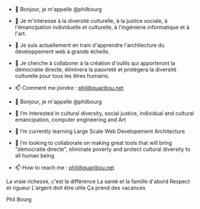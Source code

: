 - 👋 Bonjour, je m'appelle @philbourg
- 👀 Je m'intéresse à la diversité culturelle, à la justice sociale, à l'émancipation individuelle et culturelle, à l'ingénierie informatique et à l'art. 
- 🌱 Je suis actuellement en train d'apprendre l'architecture du développement web à grande échelle.
- 💞️ Je cherche à collaborer à la création d'outils qui apporteront la démocratie directe, éliminera la pauvreté et protégera la diversité culturelle pour tous les êtres humains.
- 📫 Comment me joindre : phil@quaribou.net

- 👋 Bonjour, je m'appelle @philbourg
- 👀 I’m interested in cultural diversity, social justice, individual and cultural emancipation, computer engineering and Art 
- 🌱 I’m currently learning Large Scale Web Developement Architecture
- 💞️ I’m looking to collaborate on making great tools that will bring "démocratie directe", eliminate poverty and protect cultural diversity to all human being
- 📫 How to reach me : phil@quaribou.net

La vraie richesse, c'est la différence
La santé et la famille d'abord 
Respect et rigueur
L'argent doit être utile 
Ça prend des vacances

Phil Bourg
<!---
philbourg/philbourg is a ✨ special ✨ repository because its `README.md` (this file) appears on your GitHub profile.
You can click the Preview link to take a look at your changes.
--->
